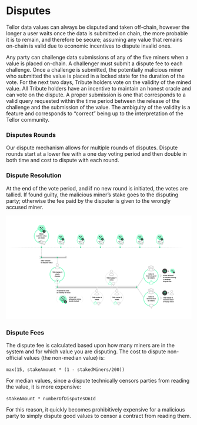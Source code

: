 # Disputes

Tellor data values can always be disputed and taken off-chain, however the  longer a user waits once the data is submitted on chain, the more probable it is to remain, and therefore be secure; assuming any value that remains on-chain is valid due to economic incentives to dispute invalid ones.   

Any party can challenge data submissions of any of the five miners when a value is placed on-chain.  A challenger must submit a dispute fee to each challenge.  Once a challenge is submitted, the potentially malicious miner who submitted the value is placed in a locked state for the duration of the vote.  For the next two days, Tribute holders vote on the validity of the mined value.  All Tribute holders have an incentive to maintain an honest oracle and can vote on the dispute.  A proper submission is one that corresponds to a valid query requested within the time period between the release of the challenge and the submission of the value. The ambiguity of the validity is a feature and corresponds to “correct” being up to the interpretation of the Tellor community.

### Disputes Rounds 

Our dispute mechanism allows for multiple rounds of disputes.  Dispute rounds start at a lower fee with a one day voting period and then double in both time and cost to dispute with each round. 

### Dispute Resolution

At the end of the vote period, and if no new round is initiated, the votes are tallied.   If found guilty, the malicious miner’s stake goes to the disputing party; otherwise the fee paid by the disputer is given to the wrongly accused miner.   


![](../../.gitbook/assets/tellor_infographics2_dispute_def_hd.png)

### Dispute Fees

The dispute fee is calculated based upon how many miners are in the system and for which value you are disputing.  The cost to dispute non-official values \(the non-median value\) is:

`max(15, stakeAmount * (1 - stakedMiners/200))`

For median values, since a dispute technically censors parties from reading the value, it is more expensive:

`stakeAmount * numberOfDisputesOnId`

For this reason, it quickly becomes prohibitively expensive for a malicious party to simply dispute good values to censor a contract from reading them.   


